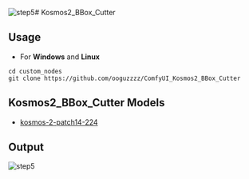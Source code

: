 ![step5](https://github.com/ooguzzzz/ComfyUI_Kosmos2_BBox_Cutter/assets/101019436/5c760497-f677-4752-ab50-24a0a35cdd83)# Kosmos2_BBox_Cutter


## Usage 
+ For **Windows** and **Linux**
```
cd custom_nodes
git clone https://github.com/ooguzzzz/ComfyUI_Kosmos2_BBox_Cutter
```
  
## Kosmos2_BBox_Cutter Models
+ [kosmos-2-patch14-224](https://huggingface.co/microsoft/kosmos-2-patch14-224)

## Output
![step5](https://github.com/ooguzzzz/ComfyUI_Kosmos2_BBox_Cutter/assets/101019436/592ef354-8627-42d9-98b2-dc58d149ec86)
